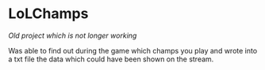 # LoLChamps

*Old project which is not longer working*

Was able to find out during the game which champs you play and wrote into a txt file the data which could have been shown on the stream.
